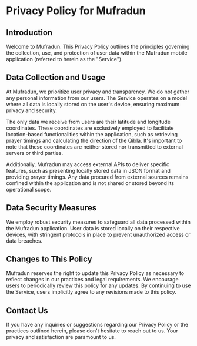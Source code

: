 # Privacy Policy for Mufradun

## Introduction
Welcome to Mufradun. This Privacy Policy outlines the principles governing the collection, use, and protection of user data within the Mufradun mobile application (referred to herein as the "Service").

## Data Collection and Usage
At Mufradun, we prioritize user privacy and transparency. We do not gather any personal information from our users. The Service operates on a model where all data is locally stored on the user's device, ensuring maximum privacy and security.

The only data we receive from users are their latitude and longitude coordinates. These coordinates are exclusively employed to facilitate location-based functionalities within the application, such as retrieving prayer timings and calculating the direction of the Qibla. It's important to note that these coordinates are neither stored nor transmitted to external servers or third parties.

Additionally, Mufradun may access external APIs to deliver specific features, such as presenting locally stored data in JSON format and providing prayer timings. Any data procured from external sources remains confined within the application and is not shared or stored beyond its operational scope.

## Data Security Measures
We employ robust security measures to safeguard all data processed within the Mufradun application. User data is stored locally on their respective devices, with stringent protocols in place to prevent unauthorized access or data breaches.

## Changes to This Policy
Mufradun reserves the right to update this Privacy Policy as necessary to reflect changes in our practices and legal requirements. We encourage users to periodically review this policy for any updates. By continuing to use the Service, users implicitly agree to any revisions made to this policy.

## Contact Us
If you have any inquiries or suggestions regarding our Privacy Policy or the practices outlined herein, please don't hesitate to reach out to us. Your privacy and satisfaction are paramount to us.
